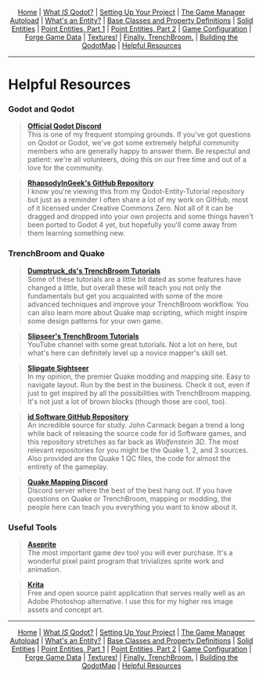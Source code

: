 <p align=center>
<a href="../readme.md">Home</a> |
<a href="docs/qodot.md">What <i>IS</i> Qodot?</a> | 
<a href="docs/setup.md">Setting Up Your Project</a> | 
<a href="docs/gamemanager.md">The Game Manager Autoload</a> | 
<a href="docs/entities.md">What's an Entity?</a> | 
<a href="docs/baseclass.md">Base Classes and Property Definitions</a> | 
<a href="docs/solidclass.md">Solid Entities</a> | 
<a href="docs/pointclass.md">Point Entities, Part 1</a> | 
<a href="docs/pointclass2.md">Point Entities, Part 2</a> | 
<a href="docs/gameconfig.md">Game Configuration</a> | 
<a href="docs/fgd.md">Forge Game Data</a> | 
<a href="docs/textures.md">Textures!</a> | 
<a href="docs/trenchbroom.md">Finally. TrenchBroom.</a> | 
<a href="docs/qodotmap.md">Building the QodotMap</a> | 
<a href="docs/resources.md">Helpful Resources</a>
</p>

---

# Helpful Resources

### Godot and Qodot

> [**Official Qodot Discord**](https://discord.gg/c72WBuG)<br>
This is one of my frequent stomping grounds. If you've got questions on Qodot or Godot, we've got some extremely helpful community members who are generally happy to answer them. Be respectul and patient: we're all volunteers, doing this on our free time and out of a love for the community.

> [**RhapsodyInGeek's GitHub Repository**](https://github.com/RhapsodyInGeek?tab=repositories)<br>
I know you're viewing this from my Qodot-Entity-Tutorial repository but just as a reminder I often share a lot of my work on GitHub, most of it licensed under Creative Commons Zero. Not all of it can be dragged and dropped into your own projects and some things haven't been ported to Godot 4 yet, but hopefully you'll come away from them learning something new.

### TrenchBroom and Quake

> [**Dumptruck_ds's TrenchBroom Tutorials**](https://www.youtube.com/watch?v=gONePWocbqA&list=PLgDKRPte5Y0AZ_K_PZbWbgBAEt5xf74aE)<br>
Some of these tutorials are a little bit dated as some features have changed a little, but overall these will teach you not only the fundamentals but get you acquainted with some of the more advanced techniques and improve your TrenchBroom workflow. You can also learn more about Quake map scripting, which might inspire some design patterns for your own game.

> [**Slipseer's TrenchBroom Tutorials**](https://www.youtube.com/@Slipseer)<br>
YouTube channel with some great tutorials. Not a lot on here, but what's here can definitely level up a novice mapper's skill set.

> [**Slipgate Sightseer**](https://www.slipseer.com/index.php?forums/)<br>
In my opinion, the premier Quake modding and mapping site. Easy to navigate layout. Run by the best in the business. Check it out, even if just to get inspired by all the possibilities with TrenchBroom mapping. It's not just a lot of brown blocks (though those are cool, too).

> [**id Software GitHub Repository**](https://github.com/orgs/id-Software/repositories?type=all)<br>
An incredible source for study. John Carmack began a trend a long while back of releasing the source code for id Software games, and this repository stretches as far back as _Wolfenstein 3D_. The most relevant repositories for you might be the Quake 1, 2, and 3 sources. Also provided are the Quake 1 QC files, the code for almost the entirety of the gameplay.

> [**Quake Mapping Discord**](https://discord.gg/f5Y99aM)<br>
Discord server where the best of the best hang out. If you have questions on Quake or TrenchBroom, mapping or modding, the people here can teach you everything you want to know about it.

### Useful Tools

> [**Aseprite**](https://www.aseprite.org/)<br>
The most important game dev tool you will ever purchase. It's a wonderful pixel paint program that trivializes sprite work and animation.

> [**Krita**](https://krita.org/en/)<br>
Free and open source paint application that serves really well as an Adobe Photoshop alternative. I use this for my higher res image assets and concept art.

---

<p align=center>
<a href="../readme.md">Home</a> |
<a href="docs/qodot.md">What <i>IS</i> Qodot?</a> | 
<a href="docs/setup.md">Setting Up Your Project</a> | 
<a href="docs/gamemanager.md">The Game Manager Autoload</a> | 
<a href="docs/entities.md">What's an Entity?</a> | 
<a href="docs/baseclass.md">Base Classes and Property Definitions</a> | 
<a href="docs/solidclass.md">Solid Entities</a> | 
<a href="docs/pointclass.md">Point Entities, Part 1</a> | 
<a href="docs/pointclass2.md">Point Entities, Part 2</a> | 
<a href="docs/gameconfig.md">Game Configuration</a> | 
<a href="docs/fgd.md">Forge Game Data</a> | 
<a href="docs/textures.md">Textures!</a> | 
<a href="docs/trenchbroom.md">Finally. TrenchBroom.</a> | 
<a href="docs/qodotmap.md">Building the QodotMap</a> | 
<a href="docs/resources.md">Helpful Resources</a>
</p>